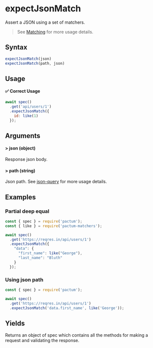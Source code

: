 # expectJsonMatch

Assert a JSON using a set of matchers.

> See [Matching](matching) for more usage details.

## Syntax

```js
expectJsonMatch(json)
expectJsonMatch(path, json)
```

## Usage

#### ✅  Correct Usage

```js 
await spec()
  .get('api/users/1')
  .expectJsonMatch({ 
    id: like(1)
  });
```

## Arguments

#### > json (object)

Response json body.

#### > path (string)

Json path. See [json-query](https://www.npmjs.com/package/json-query) for more usage details.

## Examples

### Partial deep equal 

```js
const { spec } = require('pactum');
const { like } = require('pactum-matchers');

await spec()
  .get('https://reqres.in/api/users/1')
  .expectJsonMatch({
    "data": {
      "first_name": like("George"),
      "last_name": "Bluth"
    }
  });
```

### Using json path

```js
const { spec } = require('pactum');

await spec()
  .get('https://reqres.in/api/users/1')
  .expectJsonMatch('data.first_name', like('George'));
```

## Yields

Returns an object of spec which contains all the methods for making a request and validating the response.